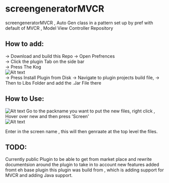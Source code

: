 # screengeneratorMVCR
screengeneratorMVCR , Auto Gen class in a pattern set up by pref with default of MVCR , Model View Controller Repository

## How to add: 

 -> Download and build this Repo
 -> Open Prefrences<br/>
 -> Click the plugin Tab on the side bar<br/>
 -> Press The Kog<br/>
![Alt text](https://i.ibb.co/MhbjMN7/Screenshot-2019-08-05-at-10-51-38.png)
<br/>
 -> Press Install Plugin from Disk
 -> Navigate to plugin projects build file, 
 -> Then to Libs Folder and add the .Jar File there

## How to Use: 
![Alt text](https://i.ibb.co/wrYxcLQ/Screenshot-2019-08-05-at-10-40-37.png)
Go to the packname you want to put the new files, right click , Hover over new and then press 'Screen'
<br/>
![Alt text](https://i.ibb.co/VgH3gzc/Screenshot-2019-08-05-at-10-45-08.png)

Enter in the screen name , this will then genraate at the top level the files.<br/>

## TODO: 

Currently public Plugin to be able to get from market place and rewrite documentsion around the plugin to take in to account new features added fromt eh base plugin this plugin was build from , which is adding support for MVCR and adding Java support.
